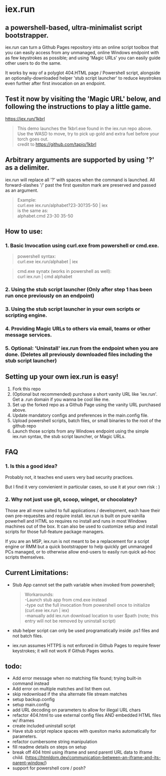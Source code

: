 # iex.run

## a powershell-based, ultra-minimalist script bootstrapper.

iex.run can turn a Github Pages repository into an online script toolbox that you can easily access from any unmanaged, online Windows endpoint with as few keystrokes as possible; and using 'Magic URLs' you can easily guide other users to do the same. 

It works by way of a polyglot 404.HTML page / Powershell script, alongside an optionally-downloaded helper 'stub script launcher' to reduce keystrokes even further after first invocation on an endpoint.

## Test it now by visiting the 'Magic URL' below, and following the instructions to play a little game.  
https://iex.run/1kbrl  
  
>This demo launches the 1kbrl.exe found in the iex.run repo above.  
>Use the WASD to move, try to pick up gold and extra fuel before your torch goes out.  
>credit to https://github.com/tapio/1kbrl

## Arbitrary arguments are supported by using '?' as a delimiter.
iex.run will replace all '?' with spaces when the command is launched. All forward-slashes '/' past the first quesiton mark are preserved and passed as an argument.

> Example:  
> curl.exe iex.run/alphabet?23-30?35-50 | iex  
> is the same as:  
> alphabet.cmd 23-30 35-50  

## How to use:
### 1. Basic Invocation using curl.exe from powershell or cmd.exe.  
>powershell syntax:  
>curl.exe iex.run/alphabet | iex  
  
>cmd.exe synatx (works in powershell as well):  
>curl iex.run | cmd alphabet  
  
### 2. Using the stub script launcher (Only after step 1 has been run once previously on an endpoint)
### 3. Using the stub script launcher in your own scripts or scripting engine.
### 4. Providing Magic URLs to others via email, teams or other message services.
### 5. Optional: 'Uninstall' iex.run from the endpoint when you are done. (Deletes all previously downloaded files including the stub script launcher)

## Setting up your own iex.run is easy!

1. Fork this repo
2. (Optional but recommended) purchase a short vanity URL like 'iex.run'. Get a .run domain if you wanna be cool like me.
3. Set up the forked repo as a Github Page using the vanity URL purchased above.
4. Update mandatory configs and preferences in the main.config file.
5. Upload powershell scripts, batch files, or small binaries to the root of the github repo
6. Launch those scripts from any Windows endpoint using the simple iex.run syntax, the stub script launcher, or Magic URLs.

## FAQ

### 1. Is this a good idea?

Probably not, it teaches end users very bad security practices.

But I find it very convienient in particular cases, so use it at your own risk : )

    
### 2. Why not just use git, scoop, winget, or chocolatey?

Those are all more suited to full applications / development, each have their own pre-requesites and require install. iex.run is built on pure vanilla powerhell and HTML so requires no install and runs in most Windows machines out of the box.
It can also be used to customize setup and install scripts for those full-feature package managers.

If you are an MSP, iex.run is not meant to be a replacement for a script engine or RMM but a quick bootstrapper to help quickly get unmanaged PCs managed, or to otherwise allow end-users to easily run quick ad-hoc scripts themselves.


## Current Limitations:
- Stub App cannot set the path variable when invoked from powershell;  
   >Workarounds:  
   -Launch stub app from cmd.exe instead  
   -type out the full invocation from powershell once to initialize (curl.exe iex.run | iex)  
   -manually add iex.run download location to user $path (note; this entry will not be removed by uninstall script)  
    
- stub helper script can only be used programatically inside .ps1 files and not batch files.  
- iex.run assumes HTTPS is not enforced in Github Pages to require fewer keystrokes; it will not work if Github Pages works.

## todo:

- Add error message when no matching file found; trying built-in command instead
- Add error on multiple matches and list them out.
- skip redownload if the sha alternate file stream matches
- setup backup.config  
- setup main.config  
- add URL decoding on parameters to allow for illegal URL chars
- refactor 404.html to use external config files AND embedded HTML files w/ iframes
- create included uninstall script  
- Have stub script replace spaces with quesiton marks automatically for parameters.
- refactor cumbersome string manipulation  
- fill readme details on steps on setup  
- break off 404 html using iframe and send parentl URL data to iframe child.
 (https://htmldom.dev/communication-between-an-iframe-and-its-parent-window/)
- support for powershell core / posh?  


